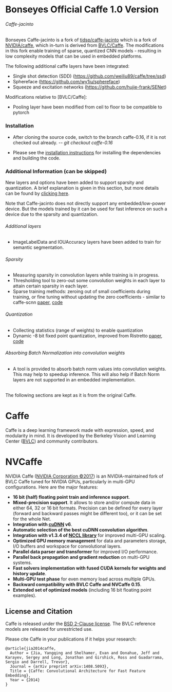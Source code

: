 # Bonseyes Official Caffe 1.0 Version
###### Caffe-jacinto

Bonseyes Caffe-jacinto is a fork of [tidsp/caffe-jacinto](https://github.com/tidsp/caffe-jacinto) which is a fork of [NVIDIA/caffe](https://github.com/NVIDIA/caffe), which in-turn is derived from [BVLC/Caffe](https://github.com/BVLC/caffe). The modifications in this fork enable training of sparse, quantized CNN models - resulting in low complexity models that can be used in embedded platforms.

The following additional caffe layers have been integrated:

- Single shot detection (SDD) (https://github.com/weiliu89/caffe/tree/ssd)
- Sphereface (https://github.com/wy1iu/sphereface)
- Squeeze and excitation networks (https://github.com/hujie-frank/SENet)

Modifications relative to [BVLC/Caffe]:

- Pooling layer have been modified from ceil to floor to be compatible to pytorch

### Installation
* After cloning the source code, switch to the branch caffe-0.16, if it is not checked out already.
-- *git checkout caffe-0.16*

* Please see the [installation instructions](INSTALL.md) for installing the dependencies and building the code. 

### Additional Information (can be skipped)

New layers and options have been added to support sparsity and quantization. A brief explanation is given in this section, but more details can be found by [clicking here](FEATURES.md). 

Note that Caffe-jacinto does not directly support any embedded/low-power device. But the models trained by it can be used for fast inference on such a device due to the sparsity and quantization.

###### Additional layers
* ImageLabelData and IOUAccuracy layers have been added to train for semantic segmentation.

###### Sparsity
* Measuring sparsity in convolution layers while training is in progress. 
* Thresholding tool to zero-out some convolution weights in each layer to attain certain sparsity in each layer.
* Sparse training methods: zeroing out of small coefficients during training, or fine tuning without updating the zero coefficients - similar to caffe-scnn [paper](https://arxiv.org/abs/1608.03665), [code](https://github.com/wenwei202/caffe/tree/scnn)

###### Quantization
* Collecting statistics (range of weights) to enable quantization
* Dynamic -8 bit fixed point quantization, improved from Ristretto [paper](https://arxiv.org/abs/1605.06402), [code](https://github.com/pmgysel/caffe)

###### Absorbing Batch Normalization into convolution weights
* A tool is provided to absorb batch norm values into convolution weights. This may help to speedup inference. This will also help if Batch Norm layers are not supported in an embedded implementation.

<br>
The following sections are kept as it is from the original Caffe.

# Caffe

Caffe is a deep learning framework made with expression, speed, and modularity in mind.
It is developed by the Berkeley Vision and Learning Center ([BVLC](http://bvlc.eecs.berkeley.edu))
and community contributors.

# NVCaffe

NVIDIA Caffe ([NVIDIA Corporation &copy;2017](http://nvidia.com)) is an NVIDIA-maintained fork
of BVLC Caffe tuned for NVIDIA GPUs, particularly in multi-GPU configurations.
Here are the major features:
* **16 bit (half) floating point train and inference support**.
* **Mixed-precision support**. It allows to store and/or compute data in either 
64, 32 or 16 bit formats. Precision can be defined for every layer (forward and 
backward passes might be different too), or it can be set for the whole Net.
* **Integration with  [cuDNN](https://developer.nvidia.com/cudnn) v6**.
* **Automatic selection of the best cuDNN convolution algorithm**.
* **Integration with v1.3.4 of [NCCL library](https://github.com/NVIDIA/nccl)**
 for improved multi-GPU scaling.
* **Optimized GPU memory management** for data and parameters storage, I/O buffers 
and workspace for convolutional layers.
* **Parallel data parser and transformer** for improved I/O performance.
* **Parallel back propagation and gradient reduction** on multi-GPU systems.
* **Fast solvers implementation with fused CUDA kernels for weights and history update**.
* **Multi-GPU test phase** for even memory load across multiple GPUs.
* **Backward compatibility with BVLC Caffe and NVCaffe 0.15**.
* **Extended set of optimized models** (including 16 bit floating point examples).


## License and Citation

Caffe is released under the [BSD 2-Clause license](https://github.com/BVLC/caffe/blob/master/LICENSE).
The BVLC reference models are released for unrestricted use.

Please cite Caffe in your publications if it helps your research:

    @article{jia2014caffe,
      Author = {Jia, Yangqing and Shelhamer, Evan and Donahue, Jeff and Karayev, Sergey and Long, Jonathan and Girshick, Ross and Guadarrama, Sergio and Darrell, Trevor},
      Journal = {arXiv preprint arXiv:1408.5093},
      Title = {Caffe: Convolutional Architecture for Fast Feature Embedding},
      Year = {2014}
    }
